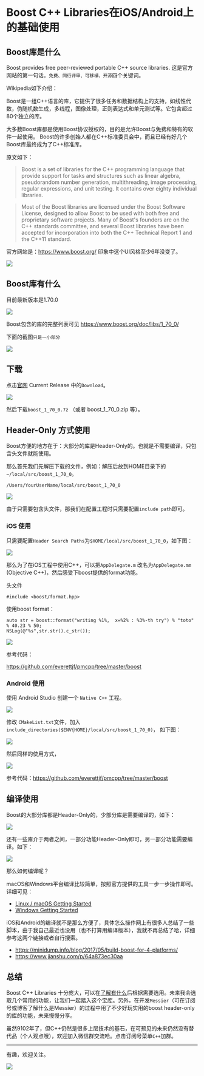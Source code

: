 # Boost C++ Libraries在iOS/Android上的基础使用

## Boost库是什么

Boost provides free peer-reviewed portable C++ source libraries. 这是官方网站的第一句话。`免费、同行评审、可移植、开源`四个关键词。

Wikipedia如下介绍：

Boost是一组C++语言的库，它提供了很多任务和数据结构上的支持，如线性代数，伪随机数生成，多线程，图像处理，正则表达式和单元测试等。它包含超过80个独立的库。

大多数Boost库都是使用Boost协议授权的，目的是允许Boost与免费和特有的软件一起使用。 Boost的许多创始人都在C++标准委员会中，而且已经有好几个Boost库最终成为了C++标准库。

原文如下：

> Boost is a set of libraries for the C++ programming language that provide support for tasks and structures such as linear algebra, pseudorandom number generation, multithreading, image processing, regular expressions, and unit testing. It contains over eighty individual libraries.

> Most of the Boost libraries are licensed under the Boost Software License, designed to allow Boost to be used with both free and proprietary software projects. Many of Boost's founders are on the C++ standards committee, and several Boost libraries have been accepted for incorporation into both the C++ Technical Report 1 and the C++11 standard.

官方网站是：https://www.boost.org/ 印象中这个UI风格至少6年没变了。

![](/media/15603512589772.jpg)



## Boost库有什么

目前最新版本是1.70.0

![](/media/15603514703685.jpg)

Boost包含的库的完整列表可见 https://www.boost.org/doc/libs/1_70_0/

下面的截图`只是一小部分`

![](/media/15603516040216.jpg)





## 下载

点击[官网](https://www.boost.org/) Current Release 中的`Download`。

![](/media/15603517695530.jpg)

然后下载`boost_1_70_0.7z` （或者 boost_1_70_0.zip 等）。


## Header-Only 方式使用

Boost方便的地方在于：大部分的库是Header-Only的。也就是不需要编译，只包含头文件就能使用。

那么首先我们先解压下载的文件，例如：解压后放到HOME目录下的 `~/local/src/boost_1_70_0`。

```
/Users/YourUserName/local/src/boost_1_70_0
```

![](/media/15603523019544.jpg)

由于只需要包含头文件，那我们在配置工程时只需要配置`include path`即可。


### iOS 使用

只需要配置`Header Search Paths`为`$HOME/local/src/boost_1_70_0`，如下图：

![](/media/15603541858597.jpg)


那么为了在iOS工程中使用C++，可以把`AppDelegate.m` 改名为`AppDelegate.mm` (Objective C++)，然后感受下boost提供的format功能。

头文件

```
#include <boost/format.hpp>
```

使用boost format：

```
auto str = boost::format("writing %1%,  x=%2% : %3%-th try") % "toto" % 40.23 % 50;
NSLog(@"%s",str.str().c_str());
```

![](/media/15603548676181.jpg)

参考代码：

https://github.com/everettjf/pmcpp/tree/master/boost



### Android 使用


使用 Android Studio 创建一个 `Native C++` 工程。

![](/media/15603550683562.jpg)


修改 `CMakeList.txt`文件，加入 `include_directories($ENV{HOME}/local/src/boost_1_70_0)`， 如下图：

![](/media/15603552090481.jpg)

然后同样的使用方式，

![](/media/15603553316526.jpg)

参考代码：https://github.com/everettjf/pmcpp/tree/master/boost

## 编译使用


Boost的大部分库都是Header-Only的，少部分库是需要编译的，如下：

![](/media/15603554860802.jpg)


还有一些库介于两者之间，一部分功能Header-Only即可，另一部分功能需要编译。如下：

![](/media/15603555384787.jpg)

那么如何编译呢？

macOS和Windows平台编译比较简单，按照官方提供的工具一步一步操作即可。详细可见：

- [Linux / macOS Getting Started](https://www.boost.org/doc/libs/1_70_0/more/getting_started/unix-variants.html)
- [Windows Getting Started](https://www.boost.org/doc/libs/1_70_0/more/getting_started/windows.html)

iOS和Android的编译就不是那么方便了，具体怎么操作网上有很多人总结了一些脚本，由于我自己最近也没用（也不打算用编译版本），我就不再总结了哈，详细参考这两个链接或者自行搜索。

- https://minidump.info/blog/2017/05/build-boost-for-4-platforms/
- https://www.jianshu.com/p/64a873ec30aa




## 总结

Boost C++ Libraries 十分庞大，可以在[了解有什么](https://www.boost.org/doc/libs/1_70_0/)后根据需要选用。未来我会选取几个常用的功能，让我们一起踏入这个宝库。另外，在开发`Messier`（可在订阅号或博客了解什么是Messier）的过程中用了不少好玩实用的boost header-only的库的功能，未来慢慢分享。

虽然9102年了，但C++仍然是很多上层技术的基石，在可预见的未来仍然没有替代品（个人观点哦），欢迎加入微信群交流哈。点击订阅号菜单`C++`加群。

---

有趣，欢迎关注。

![](/media/bukuzao.jpg)




